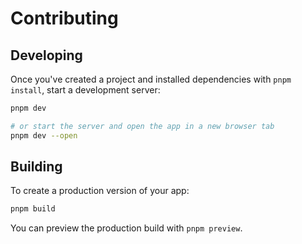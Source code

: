 # Contributing

## Developing

Once you've created a project and installed dependencies with `pnpm install`, start a development server:

```sh
pnpm dev

# or start the server and open the app in a new browser tab
pnpm dev --open
```

## Building

To create a production version of your app:

```sh
pnpm build
```

You can preview the production build with `pnpm preview`.
